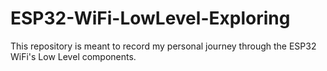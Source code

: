 # ESP32-WiFi-LowLevel-Exploring
This repository is meant to record my personal journey through the ESP32 WiFi's Low Level components. 
